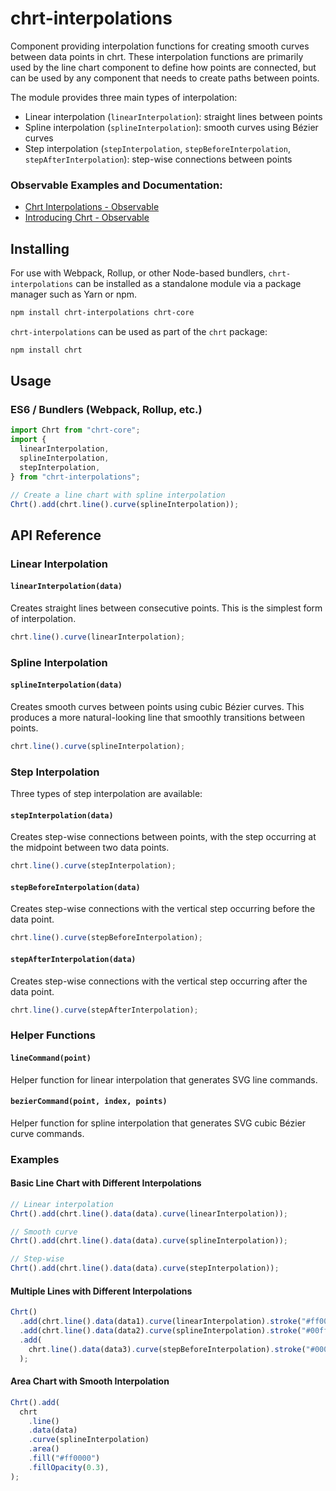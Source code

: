 # chrt-interpolations

Component providing interpolation functions for creating smooth curves between data points in chrt. These interpolation functions are primarily used by the line chart component to define how points are connected, but can be used by any component that needs to create paths between points.

The module provides three main types of interpolation:

- Linear interpolation (`linearInterpolation`): straight lines between points
- Spline interpolation (`splineInterpolation`): smooth curves using Bézier curves
- Step interpolation (`stepInterpolation`, `stepBeforeInterpolation`, `stepAfterInterpolation`): step-wise connections between points

### Observable Examples and Documentation:

- [Chrt Interpolations - Observable](https://observablehq.com/d/75be84fdba4cebb4?collection=@chrt/chrt)
- [Introducing Chrt - Observable](https://observablehq.com/@chrt/introducing-chrt?collection=@chrt/chrt)

## Installing

For use with Webpack, Rollup, or other Node-based bundlers, `chrt-interpolations` can be installed as a standalone module via a package manager such as Yarn or npm.

```bash
npm install chrt-interpolations chrt-core
```

`chrt-interpolations` can be used as part of the `chrt` package:

```bash
npm install chrt
```

## Usage

### ES6 / Bundlers (Webpack, Rollup, etc.)

```js
import Chrt from "chrt-core";
import {
  linearInterpolation,
  splineInterpolation,
  stepInterpolation,
} from "chrt-interpolations";

// Create a line chart with spline interpolation
Chrt().add(chrt.line().curve(splineInterpolation));
```

## API Reference

### Linear Interpolation

#### `linearInterpolation(data)`

Creates straight lines between consecutive points. This is the simplest form of interpolation.

```js
chrt.line().curve(linearInterpolation);
```

### Spline Interpolation

#### `splineInterpolation(data)`

Creates smooth curves between points using cubic Bézier curves. This produces a more natural-looking line that smoothly transitions between points.

```js
chrt.line().curve(splineInterpolation);
```

### Step Interpolation

Three types of step interpolation are available:

#### `stepInterpolation(data)`

Creates step-wise connections between points, with the step occurring at the midpoint between two data points.

```js
chrt.line().curve(stepInterpolation);
```

#### `stepBeforeInterpolation(data)`

Creates step-wise connections with the vertical step occurring before the data point.

```js
chrt.line().curve(stepBeforeInterpolation);
```

#### `stepAfterInterpolation(data)`

Creates step-wise connections with the vertical step occurring after the data point.

```js
chrt.line().curve(stepAfterInterpolation);
```

### Helper Functions

#### `lineCommand(point)`

Helper function for linear interpolation that generates SVG line commands.

#### `bezierCommand(point, index, points)`

Helper function for spline interpolation that generates SVG cubic Bézier curve commands.

### Examples

#### Basic Line Chart with Different Interpolations

```js
// Linear interpolation
Chrt().add(chrt.line().data(data).curve(linearInterpolation));

// Smooth curve
Chrt().add(chrt.line().data(data).curve(splineInterpolation));

// Step-wise
Chrt().add(chrt.line().data(data).curve(stepInterpolation));
```

#### Multiple Lines with Different Interpolations

```js
Chrt()
  .add(chrt.line().data(data1).curve(linearInterpolation).stroke("#ff0000"))
  .add(chrt.line().data(data2).curve(splineInterpolation).stroke("#00ff00"))
  .add(
    chrt.line().data(data3).curve(stepBeforeInterpolation).stroke("#0000ff"),
  );
```

#### Area Chart with Smooth Interpolation

```js
Chrt().add(
  chrt
    .line()
    .data(data)
    .curve(splineInterpolation)
    .area()
    .fill("#ff0000")
    .fillOpacity(0.3),
);
```
